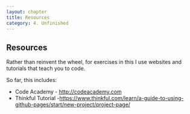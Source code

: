 ```yaml
---
layout: chapter
title: Resources
category: 4. Unfinished
---
```


## Resources

Rather than reinvent the wheel, for exercises in this I use websites and
tutorials that teach you to code.

So far, this includes:

  * Code Academy - <http://codeacademy.com>
  * Thinkful Tutorial -<https://www.thinkful.com/learn/a-guide-to-using-github-pages/start/new-project/project-page/>

